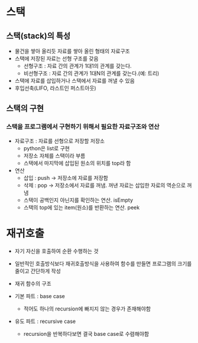 # 스택

## 스택(stack)의 특성

- 물건을 쌓아 올리듯 자료를 쌓아 올린 형태의 자료구조
- 스택에 저장된 자료는 선형 구조를 갖음
  - 선형구조 : 자료 간의 관계가 1대1의 관계를 갖는다.
  - 비선형구조 : 자료 간의 관계가 1대N의 관계를 갖는다.(예: 트리)
- 스택에 자료를 삽입하거나 스택에서 자료를 꺼낼 수 있음
- 후입선축(LIFO, 라스트인 퍼스트아웃)



## 스택의 구현

### 스택을 프로그램에서 구현하기 위해서 필요한 자료구조와 연산

- 자료구조 : 자료를 선형으로 저장할 저장소
  - python은 list로 구현
  - 저장소 자체를 스택이라 부름
  - 스택에서 마지막에 삽입된 원소의 위치를 top라 함
- 연산
  - 삽입 : push -> 저장소에 자료를 저장함
  - 삭제 : pop -> 저장소에서 자료를 꺼냄. 꺼낸 자료는 삽입한 자료의 역순으로 꺼냄
  - 스택이 공백인지 아닌지를 확인하는 연산. isEmpty
  - 스택의 top에 있는 item(원소)를 반환하는 연산. peek



# 재귀호출

- 자기 자신을 호출하여 순환 수행하는 것
- 일반적인 호출방식보다 재귀호출방식을 사용하여 함수를 만들면 프로그램의 크기를 줄이고 간단하게 작성



- 재귀 함수의 구조
- 기본 파트 : base case
  - 적어도 하나의 recursion에 빠지지 않는 경우가 존재해야함
- 유도 파트 : recursive case
  - recursion을 반복하다보면 결국 base case로 수렴해야함